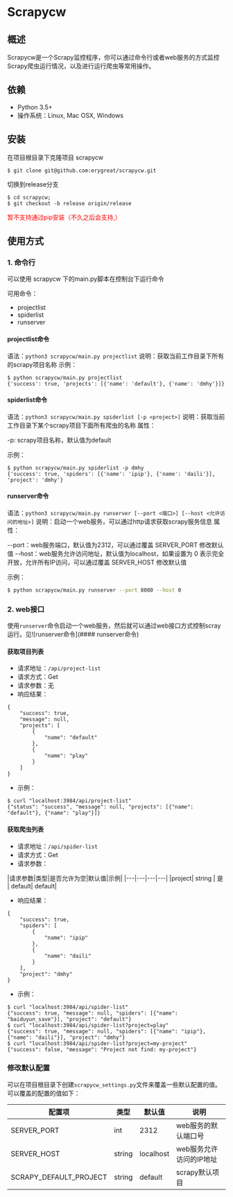 # Scrapycw

## 概述
Scrapycw是一个Scrapy监控程序，你可以通过命令行或者web服务的方式监控Scrapy爬虫运行情况，以及进行运行爬虫等常用操作。

## 依赖

- Python 3.5+
- 操作系统：Linux, Mac OSX, Windows

## 安装

在项目根目录下克隆项目 scrapycw
```
$ git clone git@github.com:erygreat/scrapycw.git
```
切换到release分支
```
$ cd scrapycw;
$ git checkout -b release origin/release
```

<font color="red">暂不支持通过pip安装（不久之后会支持,）</font>

## 使用方式

### 1. 命令行
可以使用 scrapycw 下的main.py脚本在控制台下运行命令

可用命令：

- projectlist
- spiderlist
- runserver

#### projectlist命令
语法：`python3 scrapycw/main.py projectlist`
说明：获取当前工作目录下所有的scrapy项目名称
示例：

```
$ python scrapycw/main.py projectlist
{'success': true, 'projects': [{'name': 'default'}, {'name': 'dmhy'}]}
```

#### spiderlist命令
语法：`python3 scrapycw/main.py spiderlist [-p <project>]`
说明：获取当前工作目录下某个scrapy项目下面所有爬虫的名称
属性：

-p: scrapy项目名称，默认值为default

示例：

```
$ python scrapycw/main.py spiderlist -p dmhy
{'success': true, 'spiders': [{'name': 'ipip'}, {'name': 'daili'}], 'project': 'dmhy'}
```

#### runserver命令
语法：`python3 scrapycw/main.py runserver [--port <端口>] [--host <允许访问的地址>]`
说明：启动一个web服务，可以通过http请求获取scrapy服务信息
属性：

--port：web服务端口，默认值为2312，可以通过覆盖 SERVER_PORT 修改默认值
--host：web服务允许访问地址，默认值为localhost，如果设置为 0 表示完全开放，允许所有IP访问，可以通过覆盖 SERVER_HOST 修改默认值

示例：
```bash
$ python scrapycw/main.py runserver --port 8080 --host 0
```

### 2. web接口
使用`runserver`命令启动一个web服务，然后就可以通过web接口方式控制scray运行。见![runserver命令](#### runserver命令)
#### 获取项目列表

- 请求地址：`/api/project-list`
- 请求方式：Get
- 请求参数：无
- 响应结果：
```
{
    "success": true,
    "message": null,
    "projects": [
        {
            "name": "default"
        },
        {
            "name": "play"
        }
    ]
}
```
- 示例：
```
$ curl "localhost:3984/api/project-list"
{"status": "success", "message": null, "projects": [{"name": "default"}, {"name": "play"}]}
```

#### 获取爬虫列表

- 请求地址：`/api/spider-list`
- 请求方式：Get
- 请求参数：

|请求参数|类型|是否允许为空|默认值|示例|
|---|---|---|---|
|project| string | 是 | default| default|

- 响应结果：
```
{
    "success": true,
    "spiders": [
        {
            "name": "ipip"
        },
        {
            "name": "daili"
        }
    ],
    "project": "dmhy"
}
```
- 示例：
```
$ curl "localhost:3984/api/spider-list"
{"success": true, "message": null, "spiders": [{"name": "baiduyun_save"}], "project": "default"}
$ curl "localhost:3984/api/spider-list?project=play"
{"success": true, "message": null, "spiders": [{"name": "ipip"}, {"name": "daili"}], "project": "dmhy"}
$ curl "localhost:3984/api/spider-list?project=my-project"
{"success": false, "message": "Project not find: my-project"}
```
### 修改默认配置
可以在项目根目录下创建`scrapycw_settings.py`文件来覆盖一些默认配置的值。可以覆盖的配置的值如下：

|配置项|类型|默认值|说明|
|---|---|---|---|
|SERVER_PORT| int | 2312 | web服务的默认端口号|
|SERVER_HOST| string| localhost|web服务允许访问的IP地址|
|SCRAPY_DEFAULT_PROJECT| string | default | scrapy默认项目|
